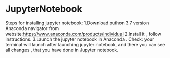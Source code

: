 # JupyterNotebook

Steps for installing jupyter notebook:
1.Download puthon 3.7 version Anaconda navigator from website:https://www.anaconda.com/products/individual
2.Install it , follow instructions.
3.Launch the jupyter notebook in Anaconda .
Check: your terminal will launch after launching jupyter notebook, and there you can see all changes , that you have done in Jupyter notebook.
